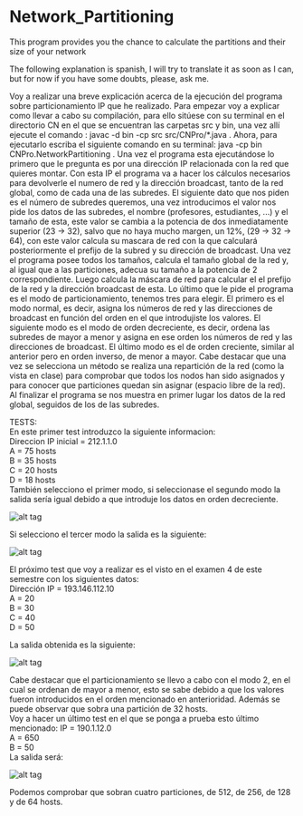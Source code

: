 # Network_Partitioning
This program provides you the chance to calculate the partitions and their size of your network

The following explanation is spanish, I will try to translate it as soon as I can, but for now if you have some doubts, please, ask me.

Voy a realizar una breve explicación acerca de la ejecución del programa sobre particionamiento IP que he realizado. Para empezar voy a explicar como llevar a cabo su compilación, para ello sitúese con su terminal en el directorio CN en el que se encuentran las carpetas src y bin, una vez allí ejecute el comando : javac -d bin -cp src src/CNPro/*.java . Ahora, para ejecutarlo escriba el siguiente comando en su terminal: java -cp bin CNPro.NetworkPartitioning .
Una vez el programa esta ejecutándose lo primero que le pregunta es por una dirección IP relacionada con la red que quieres montar. Con esta IP el programa va a hacer los cálculos necesarios para devolverle el numero de red y la dirección broadcast, tanto de la red global, como de cada una de las subredes.
El siguiente dato que nos piden es el número de subredes queremos, una vez introducimos el valor nos pide los datos de las subredes, el nombre (profesores, estudiantes, ...) y el tamaño de esta, este valor se cambia a la potencia de dos inmediatamente superior (23 → 32), salvo que no haya mucho margen, un 12%, (29 → 32 → 64), con este valor calcula su mascara de red con la que calculará posteriormente el prefijo de la subred y su dirección de broadcast. Una vez el programa posee todos los tamaños, calcula el tamaño global de la red y, al igual que a las particiones, adecua su tamaño a la potencia de 2 correspondiente. Luego calcula la máscara de red para calcular el el prefijo de la red y la dirección broadcast de esta.
Lo último que le pide el programa es el modo de particionamiento, tenemos tres para elegir. El primero es el modo normal, es decir, asigna los números de red y las direcciones de broadcast en función del orden en el que introdujiste los valores. El siguiente modo es el modo de orden decreciente, es decir, ordena las subredes de mayor a menor y asigna en ese orden los números de red y las direcciones de broadcast. El último modo es el de orden creciente, similar al anterior pero en orden inverso, de menor a mayor. Cabe destacar que una vez se selecciona un método se realiza una repartición de la red (como la vista en clase) para comprobar que todos los nodos han sido asignados y para conocer que particiones quedan sin asignar (espacio libre de la red).
Al finalizar el programa se nos muestra en primer lugar los datos de la red global, seguidos de los de las subredes.</br>

TESTS:</br>
En este primer test introduzco la siguiente informacion:</br>
Direccion IP inicial = 212.1.1.0</br>
A = 75 hosts</br>
B = 35 hosts</br>
C = 20 hosts</br>
D = 18 hosts</br>
También selecciono el primer modo, si seleccionase el segundo modo la salida sería igual debido a que introduje los datos en orden decreciente.</br>

![alt tag](https://github.com/ernsferrari/Network_Partitioning/blob/master/Images/Network_Partitioning_1.png)

Si selecciono el tercer modo la salida es la siguiente:</br>

![alt tag](https://github.com/ernsferrari/Network_Partitioning/blob/master/Images/Network_Partitioning_2.png)

El próximo test que voy a realizar es el visto en el examen 4 de este semestre con los siguientes datos:</br>
Dirección IP = 193.146.112.10</br>
A = 20</br>
B = 30</br>
C = 40</br>
D = 50</br>

La salida obtenida es la siguiente:</br>

![alt tag](https://github.com/ernsferrari/Network_Partitioning/blob/master/Images/Network_Partitioning_3.png)

Cabe destacar que el particionamiento se llevo a cabo con el modo 2, en el cual se ordenan de mayor a menor, esto se sabe debido a que los valores fueron introducidos en el orden mencionado en anterioridad. Además se puede observar que sobra una partición de 32 hosts.</br>
Voy a hacer un último test en el que se ponga a prueba esto último mencionado: IP = 190.1.12.0</br>
A = 650</br>
B = 50</br>
La salida será:</br>

![alt tag](https://github.com/ernsferrari/Network_Partitioning/blob/master/Images/Network_Partitioning_4.png)

Podemos comprobar que sobran cuatro particiones, de 512, de 256, de 128 y de 64 hosts.</br>
